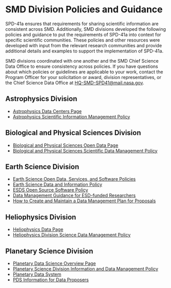 # SMD Division Policies and Guidance
SPD-41a ensures that requirements for sharing scientific information are consistent across SMD. Additionally, SMD divisions developed the following policies and guidance to put the requirements of SPD-41a into context for specific scientific communities. These policies and other resources were developed with input from the relevant research communities and provide additional details and examples to support the implementation of SPD-41a.

SMD divisions coordinated with one another and the SMD Chief Science Data Office to ensure consistency across policies. If you have questions about which policies or guidelines are applicable to your work, contact the Program Officer for your solicitation or award, division representatives, or the Chief Science Data Office at HQ-SMD-SPD41@mail.nasa.gov.

## Astrophysics Division
* [Astrophysics Data Centers Page](https://science.nasa.gov/astrophysics/astrophysics-data-centers)
* [Astrophysics Scientific Information Management Policy](https://science.nasa.gov/science-red/s3fs-public/atoms/files/APD_Data_Policy_v1.8.pdf)
## Biological and Physical Sciences Division
* [Biological and Physical Sciences Open Data Page](https://science.nasa.gov/biological-physical/data)
* [Biological and Physical Sciences Scientific Data Management Policy](https://science.nasa.gov/science-red/s3fs-public/atoms/files/BPS_Scientific_Data_Management_Policy_Baseline_TAGGED.pdf)
## Earth Science Division
* [Earth Science Open Data, Services, and Software Policies](https://www.earthdata.nasa.gov/engage/open-data-services-and-software)
* [Earth Science Data and Information Policy](https://www.earthdata.nasa.gov/data-and-information-policy)
* [ESDS Open Source Software Policy](https://www.earthdata.nasa.gov/engage/open-data-services-and-software/esds-open-source-policy)
* [Data Management Guidance for ESD-funded Researchers](https://www.earthdata.nasa.gov/engage/data-management-guidance)
* [How to Create and Maintain a Data Management Plan for Proposals](https://www.earthdata.nasa.gov/engage/dmp-earth-science)
## Heliophysics Division
* [Heliophysics Data Page](https://science.nasa.gov/heliophysics/heliophysics-data)
* [Heliophysics Division Science Data Management Policy](https://science.nasa.gov/science-red/s3fs-public/atoms/files/HPD_Data_Policy_Final_20230202_0.pdf)
## Planetary Science Division
* [Planetary Data Science Overview Page](https://science.nasa.gov/solar-system/planetary-data-overview)
* [Planetary Science Division Information and Data Management Policy](https://science.nasa.gov/science-red/s3fs-public/atoms/files/PSD%20Information%20&%20Data%20Management%20Policy.pdf)
* [Planetary Data System](https://pds.nasa.gov/)
* [PDS Information for Data Proposers](https://pds.nasa.gov/home/proposers/) 
